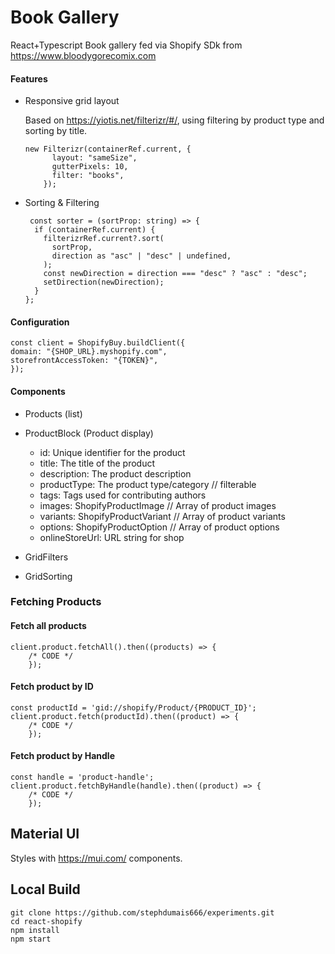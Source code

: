 # Book Gallery

React+Typescript Book gallery fed via Shopify SDk from https://www.bloodygorecomix.com

#### Features

- Responsive grid layout

  Based on https://yiotis.net/filterizr/#/, using filtering by product type and sorting by title.

  ```
  new Filterizr(containerRef.current, {
        layout: "sameSize",
        gutterPixels: 10,
        filter: "books",
      });
  ```

- Sorting & Filtering
  ```
   const sorter = (sortProp: string) => {
    if (containerRef.current) {
      filterizrRef.current?.sort(
        sortProp,
        direction as "asc" | "desc" | undefined,
      );
      const newDirection = direction === "desc" ? "asc" : "desc";
      setDirection(newDirection);
    }
  };
  ```

#### Configuration

```
const client = ShopifyBuy.buildClient({
domain: "{SHOP_URL}.myshopify.com",
storefrontAccessToken: "{TOKEN}",
});
```

#### Components

- Products (list)
- ProductBlock (Product display)

  - id: Unique identifier for the product
  - title: The title of the product
  - description: The product description
  - productType: The product type/category // filterable
  - tags: Tags used for contributing authors
  - images: ShopifyProductImage // Array of product images
  - variants: ShopifyProductVariant // Array of product variants
  - options: ShopifyProductOption // Array of product options
  - onlineStoreUrl: URL string for shop

- GridFilters
- GridSorting

### Fetching Products

#### Fetch all products

```
client.product.fetchAll().then((products) => {
    /* CODE */
    });
```

#### Fetch product by ID

```
const productId = 'gid://shopify/Product/{PRODUCT_ID}';
client.product.fetch(productId).then((product) => {
    /* CODE */
    });
```

#### Fetch product by Handle

```
const handle = 'product-handle';
client.product.fetchByHandle(handle).then((product) => {
    /* CODE */
    });
```

## Material UI

Styles with https://mui.com/ components.

## Local Build

```
git clone https://github.com/stephdumais666/experiments.git
cd react-shopify
npm install
npm start
```
